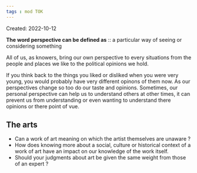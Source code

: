 ```yaml
---
tags : mod TOK
---
```

Created: 2022-10-12 

**The word perspective can be defined as** :: a particular way of seeing or considering something
<!--SR:!2023-01-25,2,190-->

All of us, as knowers, bring our own perspective to every situations from the people and places we like to the political opinions we hold. 

If you think back to the things you liked or disliked when you were very young, you would probably have  very different opinons of them now. As our perspectives change so too do our taste and opinions. Sometimes, our personal perspective can help us to understand others at other times, it can prevent us from understanding or even wanting to understand there opinions or there point of vue.

## The arts

- Can a work of art meaning on which the artist themselves are unaware ?
- How does knowing more about a social, culture or historical context of a work of art have an impact on our knowledge of the work itself.
- Should your judgments about art be given the same weight from those of an expert ?